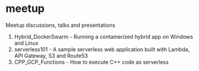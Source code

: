 # meetup
Meetup discussions, talks and presentations
<br/>
1. Hybrid_DockerSwarm - Running a containerized hybrid app on Windows and Linux
2. serverless101 - A sample serverless web application built with Lambda, API Gateway, S3 and Route53
3. CPP_GCP_Functions - How to execute C++ code as serverless

